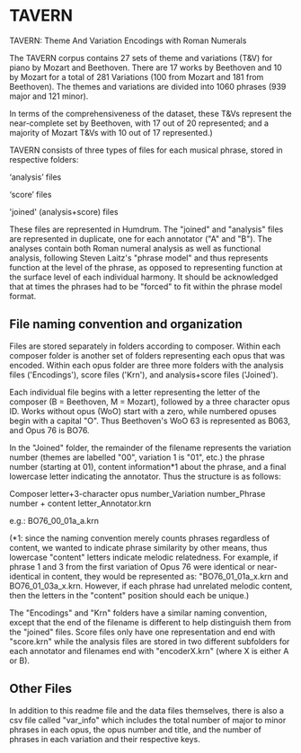 # TAVERN
TAVERN: Theme And Variation Encodings with Roman Numerals

The TAVERN corpus contains 27 sets of theme and variations (T&V) for piano by Mozart and Beethoven. There are 17 works by Beethoven and 10 by Mozart for a total of 281 Variations (100 from Mozart and 181 from Beethoven). The themes and variations are divided into 1060 phrases (939 major and 121 minor).

In terms of the comprehensiveness of the dataset, these T&Vs represent the near-complete set by Beethoven, with 17 out of 20 represented; and a majority of Mozart T&Vs with 10 out of 17 represented.)



TAVERN consists of three types of files for each musical phrase, stored in respective folders:

‘analysis’ files

‘score’ files

'joined' (analysis+score) files

These files are represented in Humdrum. The "joined" and "analysis" files are represented in duplicate, one for each annotator ("A" and "B"). The analyses contain both Roman numeral analysis as well as functional analysis, following Steven Laitz's "phrase model" and thus represents function at the level of the phrase, as opposed to representing function at the surface level of each individual harmony. It should be acknowledged that at times the phrases had to be "forced" to fit within the phrase model format. 



## File naming convention and organization

Files are stored separately in folders according to composer. Within each composer folder is another set of folders representing each opus that was encoded. Within each opus folder are three more folders with the analysis files ('Encodings'), score files ('Krn'), and analysis+score files ('Joined'). 

Each individual file begins with a letter representing the letter of the composer (B = Beethoven, M = Mozart), followed by a three character opus ID. Works without opus (WoO) start with a zero, while numbered opuses begin with a capital "O". Thus Beethoven's WoO 63 is represented as B063, and Opus 76 is BO76. 

In the "Joined" folder, the remainder of the filename represents the variation number (themes are labelled "00", variation 1 is "01", etc.) the phrase number (starting at 01), content information*1 about the phrase, and a final lowercase letter indicating the annotator. Thus the structure is as follows:

Composer letter+3-character opus number_Variation number_Phrase number + content letter_Annotator.krn

e.g.: BO76_00_01a_a.krn

(*1: since the naming convention merely counts phrases regardless of content, we wanted to indicate phrase similarity by other means, thus lowercase "content" letters indicate melodic relatedness. For example, if phrase 1 and 3 from the first variation of Opus 76 were identical or near-identical in content, they would be represented as: "BO76_01_01a_x.krn and BO76_01_03a_x.krn. However, if each phrase had unrelated melodic content, then the letters in the "content" position should each be unique.)

The "Encodings" and "Krn" folders have a similar naming convention, except that the end of the filename is different to help distinguish them from the "joined" files. Score files only have one representation and end with "score.krn" while the analysis files are stored in two different subfolders for each annotator and filenames end with "encoderX.krn" (where X is either A or B). 


## Other Files

In addition to this readme file and the data files themselves, there is also a csv file called "var_info" which includes the total number of major to minor phrases in each opus, the opus number and title, and the number of phrases in each variation and their respective keys.




